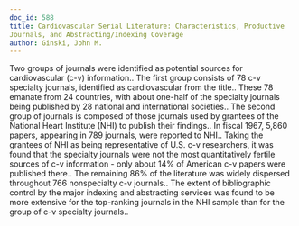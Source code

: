 ```yaml
---
doc_id: 588
title: Cardiovascular Serial Literature: Characteristics, Productive
Journals, and Abstracting/Indexing Coverage
author: Ginski, John M.
---
```


Two groups of journals were identified as potential sources for
cardiovascular (c-v) information.. The first group consists of 78 c-v
specialty journals, identified as cardiovascular from the title..
These 78 emanate from 24 countries, with about one-half of the specialty
journals being published by 28 national and international societies.. The
second group of journals is composed of those journals used by grantees of
the National Heart Institute (NHI) to publish their findings..
   In fiscal 1967, 5,860 papers, appearing in 789 journals, were reported
to NHI.. Taking the grantees of NHI as being representative of U.S.
c-v researchers, it was found that the specialty journals were not the
most quantitatively fertile sources of c-v information - only about 14%
of American c-v papers were published there.. The remaining 86% of the
literature was widely dispersed throughout 766 nonspecialty c-v 
journals..
   The extent of bibliographic control by the major indexing and
abstracting services was found to be more extensive for the top-ranking
journals in the NHI sample than for the group of c-v specialty journals..